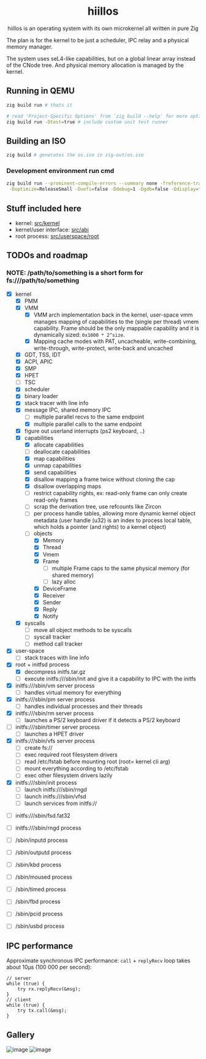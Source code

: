 <div align="center">

# hiillos

hiillos is an operating system with its own microkernel
all written in pure Zig

</div>

The plan is for the kernel to be just a scheduler, IPC relay and a physical memory manager.

The system uses seL4-like capabilities, but on a global linear array instead of the CNode tree.
And physical memory allocation is managed by the kernel.

## Running in QEMU

```bash
zig build run # thats it

# read 'Project-Specific Options' from `zig build --help` for more options
zig build run -Dtest=true # include custom unit test runner
```

## Building an ISO

```bash
zig build # generates the os.iso in zig-out/os.iso
```

### Development environment run cmd

```bash
zig build run --prominent-compile-errors --summary none -freference-trace \
 -Doptimize=ReleaseSmall -Duefi=false -Ddebug=1 -Dgdb=false -Ddisplay=false -Dtest=true
```

## Stuff included here

 - kernel: [src/kernel](/src/kernel)
 - kernel/user interface: [src/abi](src/abi)
 - root process: [src/userspace/root](src/userspace/root)

## TODOs and roadmap

### NOTE: /path/to/something is a short form for fs:///path/to/something

- [x] kernel
  - [x] PMM
  - [x] VMM
    - [x] VMM arch implementation back in the kernel,
          user-space vmm manages mapping of capabilities
          to the (single per thread) vmem capability.
          Frame should be the only mappable capability
          and it is dynamically sized: `0x1000 * 2^size`.
    - [x] Mapping cache modes with PAT, uncacheable, write-combining,
          write-through, write-protect, write-back and uncached
  - [x] GDT, TSS, IDT
  - [x] ACPI, APIC
  - [x] SMP
  - [x] HPET
  - [ ] TSC
  - [x] scheduler
  - [x] binary loader
  - [x] stack tracer with line info
  - [x] message IPC, shared memory IPC
    - [ ] multiple parallel recvs to the same endpoint
    - [x] multiple parallel calls to the same endpoint
  - [x] figure out userland interrupts (ps2 keyboard, ..)
  - [x] capabilities
    - [x] allocate capabilities
    - [ ] deallocate capabilities
    - [x] map capabilities
    - [x] unmap capabilities
    - [x] send capabilities
    - [x] disallow mapping a frame twice without cloning the cap
    - [x] disallow overlapping maps
    - [ ] restrict capability rights, ex: read-only frame can only create read-only frames
    - [ ] scrap the derivation tree, use refcounts like Zircon
    - [ ] per process handle tables, allowing more dynamic kernel object metadata (user handle (u32) is an index to process local table, which holds a pointer (and rights) to a kernel object)
    - [ ] objects
      - [x] Memory
      - [x] Thread
      - [x] Vmem
      - [x] Frame
        - [ ] multiple Frame caps to the same physical memory (for shared memory)
        - [ ] lazy alloc
      - [x] DeviceFrame
      - [x] Receiver
      - [x] Sender
      - [x] Reply
      - [x] Notify
  - [x] syscalls
    - [ ] move all object methods to be syscalls
    - [ ] syscall tracker
    - [ ] method call tracker

- [x] user-space
  - [ ] stack traces with line info

- [x] root + initfsd process
  - [x] decompress initfs.tar.gz
  - [ ] execute initfs:///sbin/init and give it a capability to IPC with the initfs

- [x] initfs:///sbin/vm server process
  - [ ] handles virtual memory for everything

- [x] initfs:///sbin/pm server process
  - [ ] handles individual processes and their threads

- [x] initfs:///sbin/rm server process
  - [ ] launches a PS/2 keyboard driver if it detects a PS/2 keyboard

- [ ] initfs:///sbin/timer server process
  - [ ] launches a HPET driver

- [x] initfs:///sbin/vfs server process
  - [ ] create fs://
  - [ ] exec required root filesystem drivers
  - [ ] read /etc/fstab before mounting root (root= kernel cli arg)
  - [ ] mount everything according to /etc/fstab
  - [ ] exec other filesystem drivers lazily

- [x] initfs:///sbin/init process
  - [ ] launch initfs:///sbin/rngd
  - [ ] launch initfs:///sbin/vfsd
  - [ ] launch services from initfs://
<!---
  - [ ] launch /bin/wm
-->

- [ ] initfs:///sbin/fsd.fat32

- [ ] initfs:///sbin/rngd process

- [ ] /sbin/inputd process

- [ ] /sbin/outputd process

- [ ] /sbin/kbd process

- [ ] /sbin/moused process

- [ ] /sbin/timed process

- [ ] /sbin/fbd process

- [ ] /sbin/pcid process

- [ ] /sbin/usbd process

## IPC performance

Approximate synchronous IPC performance: `call` + `replyRecv`
loop takes about 10µs (100 000 per second):

```zig
// server
while (true) {
    try rx.replyRecv(&msg);
}
// client
while (true) {
    try tx.call(&msg);
}
```

## Gallery
    
![image](https://github.com/user-attachments/assets/e508b174-1ccd-4830-aa00-68ec27faba77)
![image](https://github.com/user-attachments/assets/a11dbcd1-6afb-4f2f-ba08-40af514a712b)

